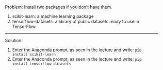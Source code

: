 Problem: Install two packages if you don’t have them.
1. scikit-learn: a machine learning package
2. tensorflow-datasets: a library of public datasets ready to use in TensorFlow
---
Solution:
1. Enter the Anaconda prompt, as seen in the lecture and write:   `pip install scikit-learn`  
2. Enter the Anaconda prompt, as seen in the lecture and write:
`pip install tensorflow-datasets` 